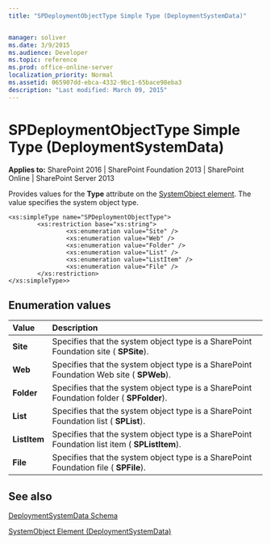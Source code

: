 ```yaml
---
title: "SPDeploymentObjectType Simple Type (DeploymentSystemData)"


manager: soliver
ms.date: 3/9/2015
ms.audience: Developer
ms.topic: reference
ms.prod: office-online-server
localization_priority: Normal
ms.assetid: 065907dd-ebca-4332-9bc1-65bace98eba3
description: "Last modified: March 09, 2015"
---
```


# SPDeploymentObjectType Simple Type (DeploymentSystemData)

 
  
 **Applies to:** SharePoint 2016 | SharePoint Foundation 2013 | SharePoint Online | SharePoint Server 2013
  
Provides values for the **Type** attribute on the [SystemObject element](systemobject-element-deploymentsystemdata.md). The value specifies the system object type.
  
```
<xs:simpleType name="SPDeploymentObjectType">
        <xs:restriction base="xs:string">
                <xs:enumeration value="Site" />
                <xs:enumeration value="Web" />
                <xs:enumeration value="Folder" />
                <xs:enumeration value="List" /> 
                <xs:enumeration value="ListItem" />
                <xs:enumeration value="File" />
        </xs:restriction>
</xs:simpleType>>

```

## Enumeration values

|**Value**|**Description**|
|:-----|:-----|
|**Site** <br/> |Specifies that the system object type is a SharePoint Foundation site ( **SPSite**).  <br/> |
|**Web** <br/> |Specifies that the system object type is a SharePoint Foundation Web site ( **SPWeb**).  <br/> |
|**Folder** <br/> |Specifies that the system object type is a SharePoint Foundation folder ( **SPFolder**).  <br/> |
|**List** <br/> |Specifies that the system object type is a SharePoint Foundation list ( **SPList**).  <br/> |
|**ListItem** <br/> |Specifies that the system object type is a SharePoint Foundation list item ( **SPListItem**).  <br/> |
|**File** <br/> |Specifies that the system object type is a SharePoint Foundation file ( **SPFile**).  <br/> |
   
## See also



[DeploymentSystemData Schema](deploymentsystemdata-schema.md)


[SystemObject Element (DeploymentSystemData)](systemobject-element-deploymentsystemdata.md)

